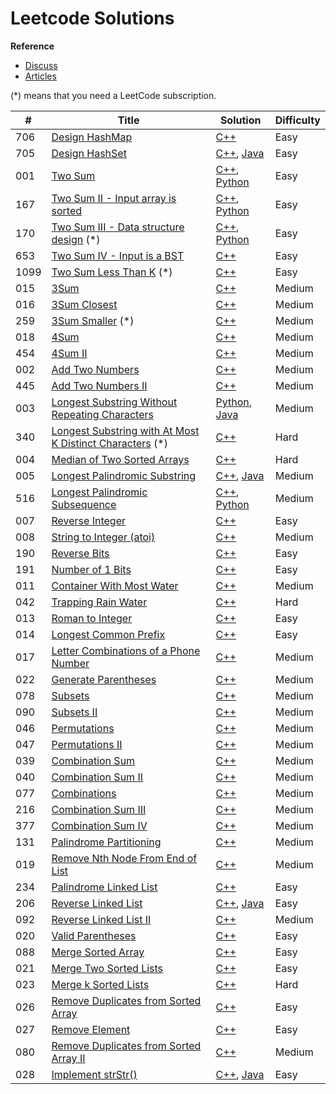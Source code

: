 
# Leetcode Solutions   
**Reference**
- [Discuss](https://leetcode.com/discuss/)
- [Articles](https://leetcode.com/articles/)

(*) means that you need a LeetCode subscription.
 

| # | Title | Solution | Difficulty |
|---| ----- | -------- | ---- |
|706|[Design HashMap](https://leetcode.com/problems/design-hashmap)|[C++](./algorithms/cpp/_706_DesignHashMap/Solutions.cpp)|Easy|
|705|[Design HashSet](https://leetcode.com/problems/design-hashset)|[C++](./algorithms/cpp/_705_DesignHashSet/Solutions.cpp), [Java](./algorithms/java/src/_705_DesignHashSet/Solutions.java)|Easy|
|001|[Two Sum](https://leetcode.com/problems/two-sum)|[C++](./algorithms/cpp/_001_TwoSum/Solutions.cpp), [Python](./algorithms/python/_001_TwoSum/Solutions.py)|Easy|
|167|[Two Sum II - Input array is sorted](https://leetcode.com/problems/two-sum-ii-input-array-is-sorted)|[C++](./algorithms/cpp/_167_TwoSumII_InputArrayIsSorted/Solutions.cpp), [Python](./algorithms/python/_167_TwoSumII_InputArrayIsSorted/Solutions.py)|Easy|
|170|[Two Sum III - Data structure design](https://leetcode.com/problems/two-sum-iii-data-structure-design)  (*)|[C++](./algorithms/cpp/_170_TwoSumIII_DataStructureDesign/Solutions.cpp), [Python](./algorithms/python/_170_TwoSumIII_DataStructureDesign/Solutions.py)|Easy|
|653|[Two Sum IV - Input is a BST](https://leetcode.com/problems/two-sum-iv-input-is-a-bst)|[C++](./algorithms/cpp/_653_TwoSumIV_InputIsA_BST/Solutions.cpp)|Easy|
|1099|[Two Sum Less Than K](https://leetcode.com/problems/two-sum-less-than-k)  (*)|[C++](./algorithms/cpp/_1099_TwoSumLessThanK/Solutions.cpp)|Easy|
|015|[3Sum](https://leetcode.com/problems/3sum)|[C++](./algorithms/cpp/_015_3Sum/Solutions.cpp)|Medium|
|016|[3Sum Closest](https://leetcode.com/problems/3sum-closest)|[C++](./algorithms/cpp/_016_3SumClosest/Solutions.cpp)|Medium|
|259|[3Sum Smaller](https://leetcode.com/problems/3sum-smaller)  (*)|[C++](./algorithms/cpp/_259_3SumSmaller/Solutions.cpp)|Medium|
|018|[4Sum](https://leetcode.com/problems/4sum)|[C++](./algorithms/cpp/_018_4Sum/Solutions.cpp)|Medium|
|454|[4Sum II](https://leetcode.com/problems/4sum-ii)|[C++](./algorithms/cpp/_454_4SumII/Solutions.cpp)|Medium|
|002|[Add Two Numbers](https://leetcode.com/problems/add-two-numbers)|[C++](./algorithms/cpp/_002_AddTwoNumbers/Solutions.cpp)|Medium|
|445|[Add Two Numbers II](https://leetcode.com/problems/add-two-numbers-ii)|[C++](./algorithms/cpp/_445_AddTwoNumbersII/Solutions.cpp)|Medium|
|003|[Longest Substring Without Repeating Characters](https://leetcode.com/problems/longest-substring-without-repeating-characters)|[Python](./algorithms/python/_003_LongestSubstringWithoutRepeatingCharacters/Solutions.py), [Java](./algorithms/java/src/_003_LongestSubstringWithoutRepeatingCharacters/Solutions.java)|Medium|
|340|[Longest Substring with At Most K Distinct Characters](https://leetcode.com/problems/longest-substring-with-at-most-k-distinct-characters)  (*)|[C++](./algorithms/cpp/_340_LongestSubstringWithAtMostKDistinctCharacters/Solutions.cpp)|Hard|
|004|[Median of Two Sorted Arrays](https://leetcode.com/problems/median-of-two-sorted-arrays)|[C++](./algorithms/cpp/_004_MedianOfTwoSortedArrays/Solutions.cpp)|Hard|
|005|[Longest Palindromic Substring](https://leetcode.com/problems/longest-palindromic-substring)|[C++](./algorithms/cpp/_005_LongestPalindromicSubstring/Solutions.cpp), [Java](./algorithms/java/src/_005_LongestPalindromicSubstring/Solutions.java)|Medium|
|516|[Longest Palindromic Subsequence](https://leetcode.com/problems/longest-palindromic-subsequence)|[C++](./algorithms/cpp/_516_LongestPalindromicSubsequence/Solutions.cpp), [Python](./algorithms/python/_516_LongestPalindromicSubsequence/Solutions.py)|Medium|
|007|[Reverse Integer](https://leetcode.com/problems/reverse-integer)|[C++](./algorithms/cpp/_007_ReverseInteger/Solutions.cpp)|Easy|
|008|[String to Integer (atoi)](https://leetcode.com/problems/string-to-integer-atoi)|[C++](./algorithms/cpp/_008_StringtoInteger_atoi/Solutions.cpp)|Medium|
|190|[Reverse Bits](https://leetcode.com/problems/reverse-bits)|[C++](./algorithms/cpp/_190_ReverseBits/Solutions.cpp)|Easy|
|191|[Number of 1 Bits](https://leetcode.com/problems/number-of-1-bits)|[C++](./algorithms/cpp/_191_Numberof_1_Bits/Solutions.cpp)|Easy|
|011|[Container With Most Water](https://leetcode.com/problems/container-with-most-water)|[C++](./algorithms/cpp/_011_ContainerWithMostWater/Solutions.cpp)|Medium|
|042|[Trapping Rain Water](https://leetcode.com/problems/trapping-rain-water)|[C++](./algorithms/cpp/_042_TrappingRainWater/Solutions.cpp)|Hard|
|013|[Roman to Integer](https://leetcode.com/problems/roman-to-integer)|[C++](./algorithms/cpp/_013_RomantoInteger/Solutions.cpp)|Easy|
|014|[Longest Common Prefix](https://leetcode.com/problems/longest-common-prefix)|[C++](./algorithms/cpp/_014_LongestCommonPrefix/Solutions.cpp)|Easy|
|017|[Letter Combinations of a Phone Number](https://leetcode.com/problems/letter-combinations-of-a-phone-number)|[C++](./algorithms/cpp/_017_LetterCombinationsOfAPhoneNumber/Solutions.cpp)|Medium|
|022|[Generate Parentheses](https://leetcode.com/problems/generate-parentheses)|[C++](./algorithms/cpp/_022_GenerateParentheses/Solutions.cpp)|Medium|
|078|[Subsets](https://leetcode.com/problems/subsets)|[C++](./algorithms/cpp/_078_Subsets/Solutions.cpp)|Medium|
|090|[Subsets II](https://leetcode.com/problems/subsets-ii)|[C++](./algorithms/cpp/_090_Subsets_II/Solutions.cpp)|Medium|
|046|[Permutations](https://leetcode.com/problems/permutations)|[C++](./algorithms/cpp/_046_Permutations/Solutions.cpp)|Medium|
|047|[Permutations II](https://leetcode.com/problems/permutations-ii)|[C++](./algorithms/cpp/_047_Permutations_II/Solutions.cpp)|Medium|
|039|[Combination Sum](https://leetcode.com/problems/combination-sum)|[C++](./algorithms/cpp/_039_CombinationSum/Solutions.cpp)|Medium|
|040|[Combination Sum II](https://leetcode.com/problems/combination-sum-ii)|[C++](./algorithms/cpp/_040_CombinationSumII/Solutions.cpp)|Medium|
|077|[Combinations](https://leetcode.com/problems/combinations)|[C++](./algorithms/cpp/_077_Combinations/Solutions.cpp)|Medium|
|216|[Combination Sum III](https://leetcode.com/problems/combination-sum-iii)|[C++](./algorithms/cpp/_216_CombinationSumIII/Solutions.cpp)|Medium|
|377|[Combination Sum IV](https://leetcode.com/problems/combination-sum-iv)|[C++](./algorithms/cpp/_377_CombinationSumIV/Solutions.cpp)|Medium|
|131|[Palindrome Partitioning](https://leetcode.com/problems/palindrome-partitioning)|[C++](./algorithms/cpp/_131_PalindromePartitioning/Solutions.cpp)|Medium|
|019|[Remove Nth Node From End of List](https://leetcode.com/problems/remove-nth-node-from-end-of-list)|[C++](./algorithms/cpp/_019_RemoveNthNodeFromEndOfList/Solutions.cpp)|Medium|
|234|[Palindrome Linked List](https://leetcode.com/problems/palindrome-linked-list)|[C++](./algorithms/cpp/_234_PalindromeLinkedList/Solutions.cpp)|Easy|
|206|[Reverse Linked List](https://leetcode.com/problems/reverse-linked-list)|[C++](./algorithms/cpp/_206_ReverseLinkedList/Solutions.cpp), [Java](./algorithms/java/src/_206_ReverseLinkedList/Solutions.java)|Easy|
|092|[Reverse Linked List II](https://leetcode.com/problems/reverse-linked-list-ii)|[C++](./algorithms/cpp/_092_ReverseLinkedListII/Solutions.cpp)|Medium|
|020|[Valid Parentheses](https://leetcode.com/problems/valid-parentheses)|[C++](./algorithms/cpp/_020_ValidParentheses/Solutions.cpp)|Easy|
|088|[Merge Sorted Array](https://leetcode.com/problems/merge-sorted-array)|[C++](./algorithms/cpp/_088_MergeSortedArray/Solutions.cpp)|Easy|
|021|[Merge Two Sorted Lists](https://leetcode.com/problems/merge-two-sorted-lists)|[C++](./algorithms/cpp/_021_MergeTwoSortedLists/Solutions.cpp)|Easy|
|023|[Merge k Sorted Lists](https://leetcode.com/problems/merge-k-sorted-lists)|[C++](./algorithms/cpp/_023_MergekSortedLists/Solutions.cpp)|Hard|
|026|[Remove Duplicates from Sorted Array](https://leetcode.com/problems/remove-duplicates-from-sorted-array)|[C++](./algorithms/cpp/_026_RemoveDuplicatesFromSortedArray/Solutions.cpp)|Easy|
|027|[Remove Element](https://leetcode.com/problems/remove-element)|[C++](./algorithms/cpp/_027_RemoveElement/Solutions.cpp)|Easy|
|080|[Remove Duplicates from Sorted Array II](https://leetcode.com/problems/remove-duplicates-from-sorted-array-ii)|[C++](./algorithms/cpp/_080_RemoveDuplicatesfromSortedArrayII/Solutions.cpp)|Medium|
|028|[Implement strStr()](https://leetcode.com/problems/implement-strstr)|[C++](./algorithms/cpp/_028_ImplementstrStr/Solutions.cpp), [Java](./algorithms/java/src/_028_ImplementstrStr/Solutions.java)|Easy|
